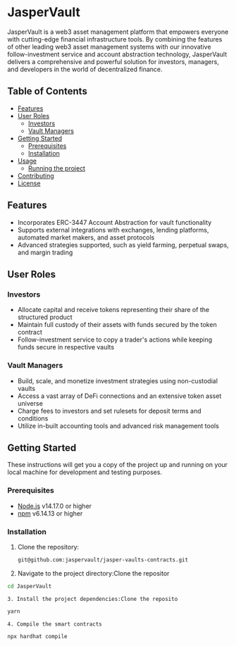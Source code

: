 # JasperVault

JasperVault is a web3 asset management platform that empowers everyone with cutting-edge financial infrastructure tools. By combining the features of other leading web3 asset management systems with our innovative follow-investment service and account abstraction technology, JasperVault delivers a comprehensive and powerful solution for investors, managers, and developers in the world of decentralized finance.

## Table of Contents

- [Features](#features)
- [User Roles](#user-roles)
  - [Investors](#investors)
  - [Vault Managers](#vault-managers)
- [Getting Started](#getting-started)
  - [Prerequisites](#prerequisites)
  - [Installation](#installation)
- [Usage](#usage)
  - [Running the project](#running-the-project)
- [Contributing](#contributing)
- [License](#license)

## Features

- Incorporates ERC-3447 Account Abstraction for vault functionality
- Supports external integrations with exchanges, lending platforms, automated market makers, and asset protocols
- Advanced strategies supported, such as yield farming, perpetual swaps, and margin trading

## User Roles

### Investors

- Allocate capital and receive tokens representing their share of the structured product
- Maintain full custody of their assets with funds secured by the token contract
- Follow-investment service to copy a trader's actions while keeping funds secure in respective vaults

### Vault Managers

- Build, scale, and monetize investment strategies using non-custodial vaults
- Access a vast array of DeFi connections and an extensive token asset universe
- Charge fees to investors and set rulesets for deposit terms and conditions
- Utilize in-built accounting tools and advanced risk management tools

## Getting Started



These instructions will get you a copy of the project up and running on your local machine for development and testing purposes.

### Prerequisites

- [Node.js](https://nodejs.org/) v14.17.0 or higher
- [npm](https://www.npmjs.com/) v6.14.13 or higher

### Installation

1. Clone the repository:

   ```bash
   git@github.com:jaspervault/jasper-vaults-contracts.git
   ```
2. Navigate to the project directory:Clone the repositor

```bash
cd JasperVault
```

    3. Install the project dependencies:Clone the reposito

```bash
yarn
```

    4. Compile the smart contracts

```bash
npx hardhat compile
```
